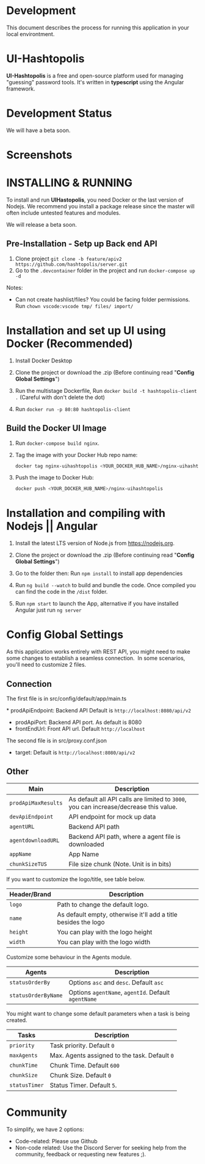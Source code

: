# Development

This document describes the process for running this application in your local environtment.

# UI-Hashtopolis

**UI-Hashtopolis** is a free and open-source platform used for managing "guessing" password tools. It's written in **typescript** using the Angular framework.

# Development Status

We will have a beta soon.

# Screenshots

<!-- ![Hashtopolis - Animated gif demo](demo/intro1.gif) -->

# INSTALLING & RUNNING

To install and run **UIHastopolis**, you need Docker or the last version of Nodejs. We recommend you install a package release since the master will often include untested features and modules.

We will release a beta soon.

## Pre-Installation - Setp up Back end API

1. Clone project `git clone -b feature/apiv2 https://github.com/hashtopolis/server.git`
2. Go to the  `.devcontainer` folder in the project and run `docker-compose up -d`

Notes:
- Can not create hashlist/files? You could be facing folder permissions. Run `chown vscode:vscode tmp/ files/ import/`


# Installation and set up UI using Docker (Recommended)

1. Install Docker Desktop

2. Clone the project or download the .zip (Before continuing read "**Config Global Settings**")

3. Run the multistage Dockerfile, Run `docker build -t hashtopolis-client .` (Careful with don't delete the dot)

4. Run `docker run -p 80:80 hashtopolis-client`

## Build the Docker UI Image

1. Run `docker-compose build nginx`.

2. Tag the image with your Docker Hub repo name:

    ```bash
    docker tag nginx-uihashtopolis <YOUR_DOCKER_HUB_NAME>/nginx-uihashtopolis
    ```

3. Push the image to Docker Hub:

    ```bash
    docker push <YOUR_DOCKER_HUB_NAME>/nginx-uihashtopolis
    ```

# Installation and compiling with Nodejs || Angular

1. Install the latest LTS version of Node.js from https://nodejs.org.

2. Clone the project or download the .zip (Before continuing read "**Config Global Settings**")

3. Go to the folder then: Run `npm install` to install app dependencies

4. Run `ng build --watch` to build and bundle the code. Once compiled you can find the code in the `/dist` folder.

5. Run `npm start` to launch the App, alternative if you have installed Angular just run `ng server`

# Config Global Settings

As this application works entirely with REST API, you might need to make some changes to establish a seamless connection.  In some scenarios, you'll need to customize 2 files. 

## Connection
The first file is in src/config/default/app/main.ts  

* prodApiEndpoint: Backend API Default is `http://localhost:8080/api/v2`
* prodApiPort: Backend API port. As default is 8080
* frontEndUrl: Front API url. Default `http://localhost`

The second file is in src/proxy.conf.json

* target: Default is `http://localhost:8080/api/v2`

## Other

| Main | Description |
| --- | --- |
| `prodApiMaxResults` | As default all API calls are limited to `3000`, you can increase/decrease this value. |
| `devApiEndpoint` | API endpoint for mock up data |
| `agentURL` | Backend API path |
| `agentdownloadURL` | Backend API path, where a agent file is downloaded |
| `appName` | App Name |
| `chunkSizeTUS` | File size chunk (Note. Unit is in bits) |

If you want to customize the logo/title, see table below.

| Header/Brand | Description |
| --- | --- |
| `logo` | Path to change the default logo. |
| `name` | As default empty, otherwise it'll add a title besides the logo |
| `height` | You can play with the logo height |
| `width` | You can play with the logo width |

Customize some behaviour in the Agents module.

| Agents | Description |
| --- | --- |
| `statusOrderBy` | Options `asc` and `desc`. Default `asc` |
| `statusOrderByName` | Options `agentName`, `agentId`. Default `agentName` |

You might want to change some default parameters when a task is being created.

| Tasks | Description |
| --- | --- |
| `priority` | Task priority. Default `0` |
| `maxAgents` | Max. Agents assigned to the task. Default `0` |
| `chunkTime` | Chunk Time. Default `600` |
| `chunkSize` | Chunk Size. Default `0` |
| `statusTimer` | Status Timer. Default `5`. |


# Community

To simplify, we have 2 options:
* Code-related: Please use Github
* Non-code related: Use the Discord Server for seeking help from the community, feedback or requesting new features ;).
